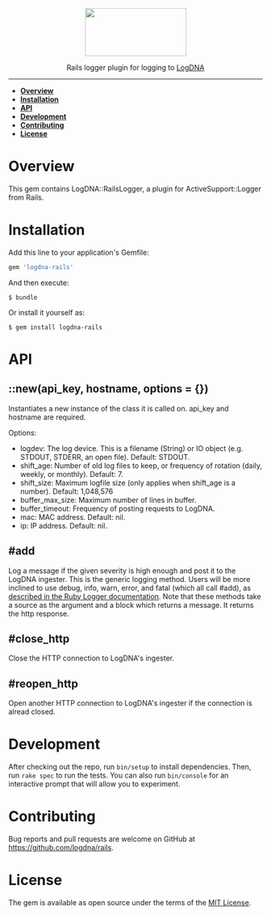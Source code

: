 <p align="center">
  <a href="https://app.logdna.com">
    <img height="95" width="201" src="https://raw.githubusercontent.com/logdna/artwork/master/logo%2Bruby.png">
  </a>
  <p align="center">Rails logger plugin for logging to <a href="https://app.logdna.com">LogDNA</a></p>
</p>

---

* **[Overview](#overview)**
* **[Installation](#installation)**
* **[API](#api)**
* **[Development](#development)**
* **[Contributing](#contributing)**
* **[License](#license)**

# Overview

This gem contains LogDNA::RailsLogger, a plugin for ActiveSupport::Logger from Rails.

# Installation

Add this line to your application's Gemfile:

```ruby
gem 'logdna-rails'
```

And then execute:

    $ bundle

Or install it yourself as:

    $ gem install logdna-rails

# API

## ::new(api_key, hostname, options = {})

Instantiates a new instance of the class it is called on. api_key and hostname are required.

Options:
* logdev: The log device. This is a filename (String) or IO object (e.g. STDOUT, STDERR, an open file). Default: STDOUT.
* shift_age: Number of old log files to keep, or frequency of rotation (daily, weekly, or monthly). Default: 7.
* shift_size: Maximum logfile size (only applies when shift_age is a number). Default: 1,048,576
* buffer_max_size: Maximum number of lines in buffer.
* buffer_timeout: Frequency of posting requests to LogDNA.
* mac: MAC address. Default: nil.
* ip: IP address. Default: nil.

## \#add

Log a message if the given severity is high enough and post it to the LogDNA ingester. This is the generic logging method. Users will be more inclined to use debug, info, warn, error, and fatal (which all call \#add), as [described in the Ruby Logger documentation](https://ruby-doc.org/stdlib-2.3.0/libdoc/logger/rdoc/Logger.html). Note that these methods take a source as the argument and a block which returns a message. It returns the http response.

## \#close_http

Close the HTTP connection to LogDNA's ingester.

## \#reopen_http

Open another HTTP connection to LogDNA's ingester if the connection is alread closed.

# Development

After checking out the repo, run `bin/setup` to install dependencies. Then, run `rake spec` to run the tests. You can also run `bin/console` for an interactive prompt that will allow you to experiment.

# Contributing

Bug reports and pull requests are welcome on GitHub at https://github.com/logdna/rails.

# License

The gem is available as open source under the terms of the [MIT License](http://opensource.org/licenses/MIT).

